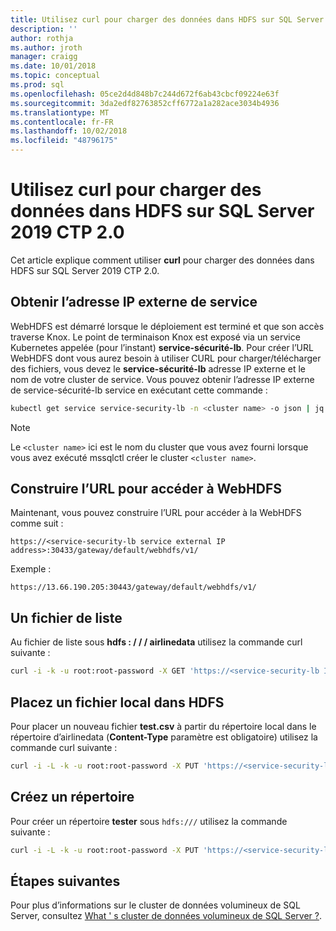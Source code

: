 ```yaml
---
title: Utilisez curl pour charger des données dans HDFS sur SQL Server 2019 CTP 2.0 | Microsoft Docs
description: ''
author: rothja
ms.author: jroth
manager: craigg
ms.date: 10/01/2018
ms.topic: conceptual
ms.prod: sql
ms.openlocfilehash: 05ce2d4d848b7c244d672f6ab43cbcf09224e63f
ms.sourcegitcommit: 3da2edf82763852cff6772a1a282ace3034b4936
ms.translationtype: MT
ms.contentlocale: fr-FR
ms.lasthandoff: 10/02/2018
ms.locfileid: "48796175"
---
```

# <a name="use-curl-to-load-data-into-hdfs-on-sql-server-2019-ctp-20"></a>Utilisez curl pour charger des données dans HDFS sur SQL Server 2019 CTP 2.0

Cet article explique comment utiliser **curl** pour charger des données dans HDFS sur SQL Server 2019 CTP 2.0.

## <a name="obtain-the-service-external-ip"></a>Obtenir l’adresse IP externe de service

WebHDFS est démarré lorsque le déploiement est terminé et que son accès traverse Knox. Le point de terminaison Knox est exposé via un service Kubernetes appelée (pour l’instant) **service-sécurité-lb**.  Pour créer l’URL WebHDFS dont vous aurez besoin à utiliser CURL pour charger/télécharger des fichiers, vous devez le **service-sécurité-lb** adresse IP externe et le nom de votre cluster de service. Vous pouvez obtenir l’adresse IP externe de service-sécurité-lb service en exécutant cette commande :

```bash
kubectl get service service-security-lb -n <cluster name> -o json | jq -r .status.loadBalancer.ingress[0].ip
```

> [!NOTE]
> Le `<cluster name>` ici est le nom du cluster que vous avez fourni lorsque vous avez exécuté mssqlctl créer le cluster `<cluster name>`.

## <a name="construct-the-url-to-access-webhdfs"></a>Construire l’URL pour accéder à WebHDFS

Maintenant, vous pouvez construire l’URL pour accéder à la WebHDFS comme suit :

`https://<service-security-lb service external IP address>:30433/gateway/default/webhdfs/v1/`

Exemple :

`https://13.66.190.205:30443/gateway/default/webhdfs/v1/`

## <a name="list-a-file"></a>Un fichier de liste

Au fichier de liste sous **hdfs : / / / airlinedata** utilisez la commande curl suivante :

```bash
curl -i -k -u root:root-password -X GET 'https://<service-security-lb IP external address>:30443/gateway/default/webhdfs/v1/airlinedata/?op=liststatus'
```

## <a name="put-a-local-file-into-hdfs"></a>Placez un fichier local dans HDFS

Pour placer un nouveau fichier **test.csv** à partir du répertoire local dans le répertoire d’airlinedata (**Content-Type** paramètre est obligatoire) utilisez la commande curl suivante :

```bash
curl -i -L -k -u root:root-password -X PUT 'https://<service-security-lb IP external address>:30443/gateway/default/webhdfs/v1/airlinedata/test.csv?op=create' -H 'Content-Type: application/octet-stream' -T 'test.csv'
```

## <a name="create-a-directory"></a>Créez un répertoire

Pour créer un répertoire **tester** sous `hdfs:///` utilisez la commande suivante :

```bash
curl -i -L -k -u root:root-password -X PUT 'https://<service-security-lb IP external address>:30443/gateway/default/webhdfs/v1/test?op=MKDIRS'
```

## <a name="next-steps"></a>Étapes suivantes

Pour plus d’informations sur le cluster de données volumineux de SQL Server, consultez [What ' s cluster de données volumineux de SQL Server ?](big-data-cluster-overview.md).